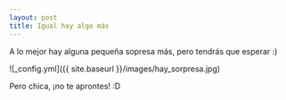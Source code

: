 ```yaml
---
layout: post
title: Igual hay algo más
---
```


A lo mejor hay alguna pequeña sopresa más, pero tendrás que esperar :)

![_config.yml]({{ site.baseurl }}/images/hay_sorpresa.jpg)

Pero chica, ¡no te aprontes! :D
